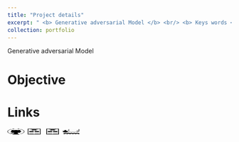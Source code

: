 ```yaml
---
title: "Project details"
excerpt: " <b> Generative adversarial Model </b> <br/> <b> Keys words </b> : <i> Generative Model (VAE), Adversarial black/white box attack, probabilistic graphical models </i> <br/> <img src='/images/pgm/generative models.png' width='500' height='333'><img src='/images/pgm/poster.png' width='400' height='266'>"
collection: portfolio
---
```


Generative adversarial Model

Objective
======


Links
======

[<img src="/images/GitHub.png" alt="GitHub" width="37.5" height="12.5" />](https://github.com/b-ptiste/generative-model-adv-attack) [<img src="/images/report_icone.png" alt="Report" width="37.5" height="12.5" />](https://drive.google.com/file/d/1Uid8mWEvAFNFBUSGKxk1dxgSghFufcPz/view?usp=drive_link) [<img src="/images/report_icone.png" alt="Report" width="37.5" height="12.5" />](https://drive.google.com/file/d/1elRmy-GWLtpTIibrHbGMleaMZp5Yq6B4/view?usp=drive_link) [<img src="/images/class_icone.png" alt="Report" width="37.5" height="12.5" />](https://www.master-mva.com/cours/probabilistic-graphical-models/)
